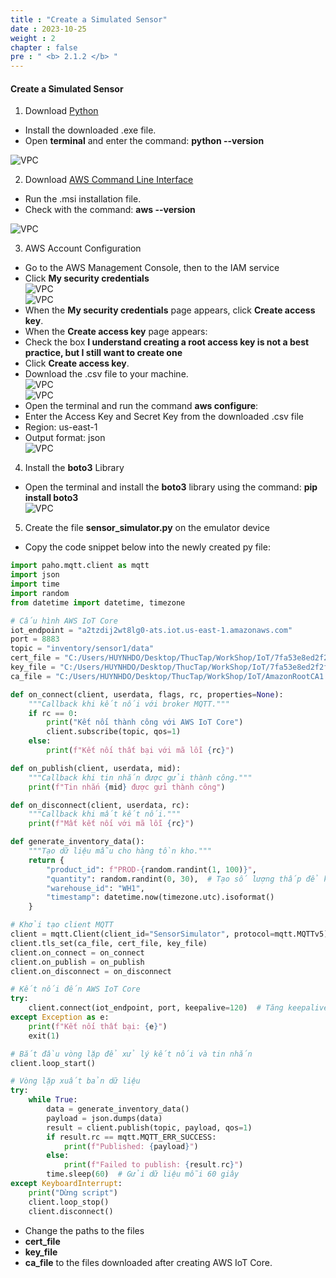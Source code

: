 ```yaml
---  
title : "Create a Simulated Sensor"  
date : 2023-10-25  
weight : 2  
chapter : false  
pre : " <b> 2.1.2 </b> "  
---  
```


#### Create a Simulated Sensor  

1. Download [Python](https://www.python.org/downloads/)  
 + Install the downloaded .exe file.  
 + Open **terminal** and enter the command: **python --version**  

![VPC](/images/2.prerequisite/createpython.jpg)  

2. Download [AWS Command Line Interface](https://aws.amazon.com/vi/cli/)  
 + Run the .msi installation file.  
 + Check with the command: **aws --version**  

![VPC](/images/2.prerequisite/createCLI.jpg)  

3. AWS Account Configuration  
 + Go to the AWS Management Console, then to the IAM service  
 + Click **My security credentials**  
 ![VPC](/images/2.prerequisite/createIAM.jpg)  
 ![VPC](/images/2.prerequisite/createIAM1.jpg)  
 + When the **My security credentials** page appears, click **Create access key**.  
 + When the **Create access key** page appears:  
 + Check the box **I understand creating a root access key is not a best practice, but I still want to create one**  
 + Click **Create access key**.  
 + Download the .csv file to your machine.  
 ![VPC](/images/2.prerequisite/createIAM3.jpg)  
 ![VPC](/images/2.prerequisite/createIAM4.jpg)  
 + Open the terminal and run the command **aws configure**:  
 + Enter the Access Key and Secret Key from the downloaded .csv file  
 + Region: us-east-1  
 + Output format: json  
 ![VPC](/images/2.prerequisite/createIAM5.jpg)  

4. Install the **boto3** Library  
 + Open the terminal and install the **boto3** library using the command: **pip install boto3**  
 ![VPC](/images/2.prerequisite/createIAM6.jpg)

5. Create the file **sensor_simulator.py** on the emulator device
 + Copy the code snippet below into the newly created py file:
```python
import paho.mqtt.client as mqtt
import json
import time
import random
from datetime import datetime, timezone

# Cấu hình AWS IoT Core
iot_endpoint = "a2tzdij2wt8lg0-ats.iot.us-east-1.amazonaws.com"
port = 8883
topic = "inventory/sensor1/data"
cert_file = "C:/Users/HUYNHDO/Desktop/ThucTap/WorkShop/IoT/7fa53e8ed2f2f2f0937741775116a7061656dc2ff0b7b66c33085435a223a63e-certificate.pem.crt"
key_file = "C:/Users/HUYNHDO/Desktop/ThucTap/WorkShop/IoT/7fa53e8ed2f2f2f0937741775116a7061656dc2ff0b7b66c33085435a223a63e-private.pem.key"
ca_file = "C:/Users/HUYNHDO/Desktop/ThucTap/WorkShop/IoT/AmazonRootCA1.pem"

def on_connect(client, userdata, flags, rc, properties=None):
    """Callback khi kết nối với broker MQTT."""
    if rc == 0:
        print("Kết nối thành công với AWS IoT Core")
        client.subscribe(topic, qos=1)
    else:
        print(f"Kết nối thất bại với mã lỗi {rc}")

def on_publish(client, userdata, mid):
    """Callback khi tin nhắn được gửi thành công."""
    print(f"Tin nhắn {mid} được gửi thành công")

def on_disconnect(client, userdata, rc):
    """Callback khi mất kết nối."""
    print(f"Mất kết nối với mã lỗi {rc}")

def generate_inventory_data():
    """Tạo dữ liệu mẫu cho hàng tồn kho."""
    return {
        "product_id": f"PROD-{random.randint(1, 100)}",
        "quantity": random.randint(0, 30),  # Tạo số lượng thấp để kiểm tra cảnh báo
        "warehouse_id": "WH1",
        "timestamp": datetime.now(timezone.utc).isoformat()
    }

# Khởi tạo client MQTT
client = mqtt.Client(client_id="SensorSimulator", protocol=mqtt.MQTTv5)
client.tls_set(ca_file, cert_file, key_file)
client.on_connect = on_connect
client.on_publish = on_publish
client.on_disconnect = on_disconnect

# Kết nối đến AWS IoT Core
try:
    client.connect(iot_endpoint, port, keepalive=120)  # Tăng keepalive để ổn định kết nối
except Exception as e:
    print(f"Kết nối thất bại: {e}")
    exit(1)

# Bắt đầu vòng lặp để xử lý kết nối và tin nhắn
client.loop_start()

# Vòng lặp xuất bản dữ liệu
try:
    while True:
        data = generate_inventory_data()
        payload = json.dumps(data)
        result = client.publish(topic, payload, qos=1)
        if result.rc == mqtt.MQTT_ERR_SUCCESS:
            print(f"Published: {payload}")
        else:
            print(f"Failed to publish: {result.rc}")
        time.sleep(60)  # Gửi dữ liệu mỗi 60 giây
except KeyboardInterrupt:
    print("Dừng script")
    client.loop_stop()
    client.disconnect()
```
+ Change the paths to the files
 + **cert_file**
 + **key_file**
 + **ca_file**
 to the files downloaded after creating AWS IoT Core.